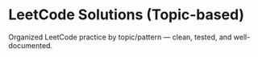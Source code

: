 # LeetCode Solutions (Topic-based)

Organized LeetCode practice by topic/pattern — clean, tested, and well-documented.
